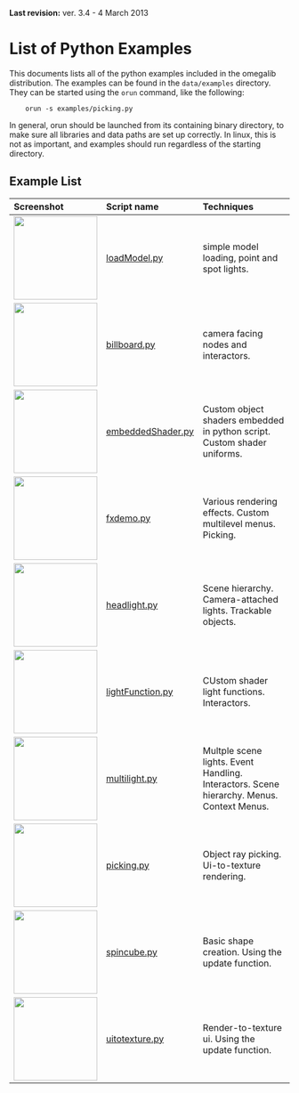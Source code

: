 <p><b>Last revision:</b> ver. 3.4 - 4 March 2013</p>



# List of Python Examples #
This documents lists all of the python examples included in the omegalib distribution. The examples can be found in the `data/examples` directory. They can be started using the `orun` command, like the
following:
```
	orun -s examples/picking.py
```
In general, orun should be launched from its containing binary directory, to make sure all libraries and data paths are set up correctly. In linux, this is not as important, and examples should run regardless of the starting directory.

## Example List ##
| **Screenshot** | **Script name** | **Techniques** |
|:---------------|:----------------|:---------------|
| <img src='http://omegalib.googlecode.com/svn/wiki/PythonExamples/loadModel.png' width='150' /> | [loadModel.py](https://code.google.com/p/omegalib/source/browse/trunk/data/examples/loadModel.py) | simple model loading, point and spot lights. |
| <img src='http://omegalib.googlecode.com/svn/wiki/PythonExamples/billboard.png' width='150' /> | [billboard.py](https://code.google.com/p/omegalib/source/browse/trunk/data/examples/billboard.py) | camera facing nodes and interactors. |
| <img src='http://omegalib.googlecode.com/svn/wiki/PythonExamples/embeddedShader.png' width='150' /> | [embeddedShader.py](https://code.google.com/p/omegalib/source/browse/trunk/data/examples/embeddedShader.py) | Custom object shaders embedded in python script. Custom shader uniforms. |
| <img src='http://omegalib.googlecode.com/svn/wiki/PythonExamples/fxdemo.png' width='150' /> | [fxdemo.py](https://code.google.com/p/omegalib/source/browse/trunk/data/examples/fxdemo.py) | Various rendering effects. Custom multilevel menus. Picking. |
| <img src='http://omegalib.googlecode.com/svn/wiki/PythonExamples/headlight.png' width='150' /> | [headlight.py](https://code.google.com/p/omegalib/source/browse/trunk/data/examples/headlight.py) | Scene hierarchy. Camera-attached lights. Trackable objects. |
| <img src='http://omegalib.googlecode.com/svn/wiki/PythonExamples/lightFunction.png' width='150' /> | [lightFunction.py](https://code.google.com/p/omegalib/source/browse/trunk/data/examples/lightFunction.py) | CUstom shader light functions. Interactors. |
| <img src='http://omegalib.googlecode.com/svn/wiki/PythonExamples/multilight.png' width='150' /> | [multilight.py](https://code.google.com/p/omegalib/source/browse/trunk/data/examples/multilight.py) | Multple scene lights. Event Handling. Interactors. Scene hierarchy. Menus. Context Menus. |
| <img src='http://omegalib.googlecode.com/svn/wiki/PythonExamples/picking.png' width='150' /> | [picking.py](https://code.google.com/p/omegalib/source/browse/trunk/data/examples/picking.py) | Object ray picking. Ui-to-texture rendering. |
| <img src='http://omegalib.googlecode.com/svn/wiki/PythonExamples/spincube.png' width='150' /> | [spincube.py](https://code.google.com/p/omegalib/source/browse/trunk/data/examples/spincube.py) | Basic shape creation. Using the update function. |
| <img src='http://omegalib.googlecode.com/svn/wiki/PythonExamples/uitotexture.png' width='150' /> | [uitotexture.py](https://code.google.com/p/omegalib/source/browse/trunk/data/examples/uitotexture.py) | Render-to-texture ui. Using the update function. |